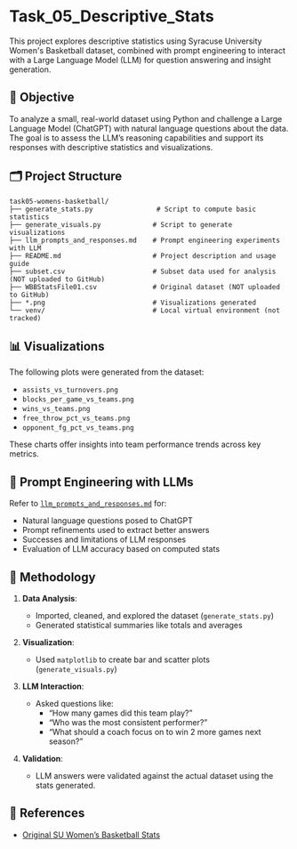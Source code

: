 # Task_05_Descriptive_Stats

This project explores descriptive statistics using Syracuse University Women's Basketball dataset, combined with prompt engineering to interact with a Large Language Model (LLM) for question answering and insight generation.

## 📌 Objective

To analyze a small, real-world dataset using Python and challenge a Large Language Model (ChatGPT) with natural language questions about the data. The goal is to assess the LLM’s reasoning capabilities and support its responses with descriptive statistics and visualizations.

## 🗂️ Project Structure

```
task05-womens-basketball/
├── generate_stats.py                # Script to compute basic statistics
├── generate_visuals.py             # Script to generate visualizations
├── llm_prompts_and_responses.md    # Prompt engineering experiments with LLM
├── README.md                       # Project description and usage guide
├── subset.csv                      # Subset data used for analysis (NOT uploaded to GitHub)
├── WBBStatsFile01.csv              # Original dataset (NOT uploaded to GitHub)
├── *.png                           # Visualizations generated
└── venv/                           # Local virtual environment (not tracked)
```

## 📊 Visualizations

The following plots were generated from the dataset:

- `assists_vs_turnovers.png`
- `blocks_per_game_vs_teams.png`
- `wins_vs_teams.png`
- `free_throw_pct_vs_teams.png`
- `opponent_fg_pct_vs_teams.png`

These charts offer insights into team performance trends across key metrics.

## 🤖 Prompt Engineering with LLMs

Refer to [`llm_prompts_and_responses.md`](llm_prompts_and_responses.md) for:

- Natural language questions posed to ChatGPT
- Prompt refinements used to extract better answers
- Successes and limitations of LLM responses
- Evaluation of LLM accuracy based on computed stats

## 🧪 Methodology

1. **Data Analysis**:
   - Imported, cleaned, and explored the dataset (`generate_stats.py`)
   - Generated statistical summaries like totals and averages

2. **Visualization**:
   - Used `matplotlib` to create bar and scatter plots (`generate_visuals.py`)

3. **LLM Interaction**:
   - Asked questions like:
     - “How many games did this team play?”
     - “Who was the most consistent performer?”
     - “What should a coach focus on to win 2 more games next season?”

4. **Validation**:
   - LLM answers were validated against the actual dataset using the stats generated.

## 🔗 References

- [Original SU Women’s Basketball Stats](https://cuse.com/sports/2013/1/16/WLAX_0116134638)

